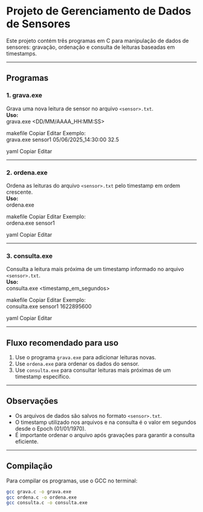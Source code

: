 # Projeto de Gerenciamento de Dados de Sensores

Este projeto contém três programas em C para manipulação de dados de sensores: gravação, ordenação e consulta de leituras baseadas em timestamps.

---

## Programas

### 1. grava.exe  
Grava uma nova leitura de sensor no arquivo `<sensor>.txt`.  
**Uso:**  
grava.exe <sensor> <DD/MM/AAAA_HH:MM:SS> <valor>

makefile
Copiar
Editar
Exemplo:  
grava.exe sensor1 05/06/2025_14:30:00 32.5

yaml
Copiar
Editar

---

### 2. ordena.exe  
Ordena as leituras do arquivo `<sensor>.txt` pelo timestamp em ordem crescente.  
**Uso:**  
ordena.exe <sensor>

makefile
Copiar
Editar
Exemplo:  
ordena.exe sensor1

yaml
Copiar
Editar

---

### 3. consulta.exe  
Consulta a leitura mais próxima de um timestamp informado no arquivo `<sensor>.txt`.  
**Uso:**  
consulta.exe <sensor> <timestamp_em_segundos>

makefile
Copiar
Editar
Exemplo:  
consulta.exe sensor1 1622895600

yaml
Copiar
Editar

---

## Fluxo recomendado para uso

1. Use o programa `grava.exe` para adicionar leituras novas.  
2. Use `ordena.exe` para ordenar os dados do sensor.  
3. Use `consulta.exe` para consultar leituras mais próximas de um timestamp específico.

---

## Observações

- Os arquivos de dados são salvos no formato `<sensor>.txt`.  
- O timestamp utilizado nos arquivos e na consulta é o valor em segundos desde o Epoch (01/01/1970).  
- É importante ordenar o arquivo após gravações para garantir a consulta eficiente.  

---

## Compilação

Para compilar os programas, use o GCC no terminal:  

```bash
gcc grava.c -o grava.exe
gcc ordena.c -o ordena.exe
gcc consulta.c -o consulta.exe